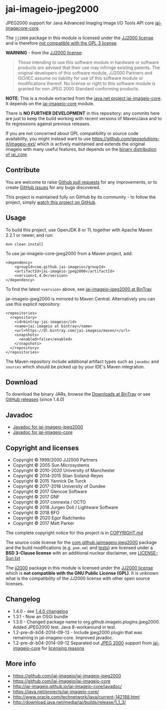 jai-imageio-jpeg2000
====================

JPEG2000 support for Java Advanced Imaging Image I/O Tools API core
[jai-imagecore-core](https://github.com/jai-imageio/jai-imageio-core).

The `jj2000` package in this module is licensed under the
[JJ2000 license](LICENSE-JJ2000.txt) and is therefore
[not compatible with the GPL 3 license](https://github.com/jai-imageio/jai-imageio-core/issues/4).

**WARNING** - from the [JJ2000 license](LICENSE-JJ2000.txt):

> Those intending to use
> this software module in hardware or software products are advised that
> their use may infringe existing patents. The original developers of
> this software module, JJ2000 Partners and ISO/IEC assume no liability
> for use of this software module or modifications thereof. No license
> or right to this software module is granted for non JPEG 2000 Standard
> conforming products.

**NOTE**: This is a module extracted from the
[java.net project jai-imageio-core](https://java.net/projects/jai-imageio-core/).
It depends on the [jai-imageio-core](https://github.com/jai-imageio/jai-imageio-core)
module.

There is **NO FURTHER DEVELOPMENT** in this repository; any commits here are
just to keep the build working with recent versions of Maven/Java and to fix
regressions against previous releases.

If you are not concerned about GPL compatibility or source code
availability, you might instead want to use
https://github.com/geosolutions-it/imageio-ext/ which is actively
maintained and extends the original imageio with many useful features,
but depends on the
[binary distribution of jai_core](http://download.osgeo.org/webdav/geotools/javax/media/jai_core/1.1.3/).

## Contribute

You are welcome to raise
[Github pull requests](https://github.com/jai-imageio/jai-imageio-jpeg2000/pulls) for any improvements,
or to create [GitHub issues](https://github.com/jai-imageio/jai-imageio-jpeg2000/issues) for any bugs
discovered.

This project is maintained fully on GitHub by its community - to follow the project, simply
[watch this project on GitHub](https://github.com/jai-imageio/jai-imageio-jpeg2000/subscription).


Usage
-----

To build this project, use OpenJDK 8 or 11, together with Apache Maven 2.2.1 or newer, and run:

    mvn clean install

To use jai-imageio-core-jpeg2000 from a Maven project, add:

    <dependency>
        <groupId>com.github.jai-imageio</groupId>
        <artifactId>jai-imageio-jpeg2000</artifactId>
        <version>1.4.0</version>
    </dependency>

To find the latest `<version>` above, see
[jai-imageio-jpeg2000 at BinTray](https://bintray.com/jai-imageio/maven/jai-imageio-jpeg2000)


jai-imageio-jpeg2000 is mirrored to Maven Central. Alternatively you can use
this explicit repository:

    <repositories>
      <repository>
        <id>bintray-jai-imageio</id>
        <name>jai-imageio at bintray</name>
        <url>https://dl.bintray.com/jai-imageio/maven/</url>
        <snapshots>
          <enabled>false</enabled>
        </snapshots>
      </repository>
    </repositories>

The Maven repository include additional artifact types such as `javadoc` and `sources`
which should be picked up by your IDE's Maven integration.


Download
--------

To download the binary JARs, browse the
[Downloads at BinTray](https://bintray.com/jai-imageio/maven/jai-imageio-jpeg2000) or see [GitHub releases](https://github.com/jai-imageio/jai-imageio-jpeg2000/releases) (since 1.4.0)


Javadoc
-------

* [Javadoc for jai-imageio-jpeg2000](http://jai-imageio.github.io/jai-imageio-jpeg2000/javadoc/)
* [Javadoc for jai-imageio-core](http://jai-imageio.github.io/jai-imageio-core/javadoc/)




Copyright and licenses
----------------------

* Copyright © 1999/2000 JJ2000 Partners
* Copyright © 2005 Sun Microsystems
* Copyright © 2010-2020 University of Manchester
* Copyright © 2014-2015 Stian Soiland-Reyes
* Copyright © 2015 Yannick De Turck
* Copyright © 2017-2018 University of Dundee
* Copyright © 2017 Glencoe Software
* Copyright © 2017 GNF
* Copyright © 2017 connexta / OCTO
* Copyright © 2018 Jurgen Doll / Lightware Software
* Copyright © 2018 BFO
* Copyright © 2020 Egor Radchenko
* Copyright © 2017 Matt Parker


The complete copyright notice for this project is in
[COPYRIGHT.md](COPYRIGHT.md)

The source code license for the
[com.github.jaiimageio.jpeg2000](src/main/java/com/github/jaiimageio/jpeg2000) package
and the build modifications (e.g. `pom.xml` and [tests](src/test))
are licensed under a **BSD 3-Clause license** with an additional
nuclear disclaimer, see [LICENSE-Sun.txt](LICENSE-Sun.txt)

The [jj2000](src/main/java/jj2000) package in this module is licensed under the
[JJ2000 license](LICENSE-JJ2000.txt) which is **not compatible
with the GNU Public License (GPL)**. It is unknown what is the compatibility
of the JJ2000 license with other open source licenses.


Changelog
---------

* 1.4.0 - see [1.4.0 changelog](https://github.com/jai-imageio/jai-imageio-jpeg2000/releases/tag/jai-imageio-jpeg2000-1.4.0)
* 1.3.1 - Now an OSGi bundle
* 1.3.0 - Changed package name to org.github.imageio.plugins.jpeg2000.
      Added JPEG2000 test. Java 8-workaround in test.
* 1.2-pre-dr-b04-2014-09-13 - Include jpeg2000 plugin that was remaining in jai-imageio-core.
      Improved javadoc.
* 1.2-pre-dr-b04-2014-09-12  Separated out [JPEG 2000](https://github.com/jai-imageio/jai-imageio-core/issues/4)
      support from [jai-imageio-core](http://github.com/jai-imageio/jai-imageio-core)
      for [licensing reasons](https://github.com/jai-imageio/jai-imageio-core/issues/4)


More info
---------

* https://github.com/jai-imageio/jai-imageio-jpeg2000
* https://github.com/jai-imageio/jai-imageio-core
* http://jai-imageio.github.io/jai-imageio-core/javadoc/
* https://java.net/projects/jai-imageio-core/
* http://www.oracle.com/technetwork/java/current-142188.html
* http://download.java.net/media/jai/builds/release/1_1_3/
